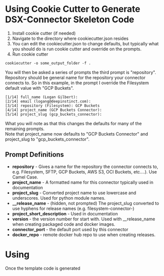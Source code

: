 # Using Cookie Cutter to Generate DSX-Connector Skeleton Code

1. Install cookie cutter (if needed) 
2. Navigate to the directory where cookiecutter.json resides
3. You can edit the cookiecutter.json to change defaults, but typically what you should do is run cookie cutter and override on the prompts.
4. Run cookie cutter 
```
cookiecutter -o some_output_folder -f .
```
You will then be asked a series of prompts the third prompt is "repository".  Repository should be general name for the 
repository your connector connects to.  So in this example, in the prompt I override the Filesystem default value with
"GCP Buckets".

```shell
[1/14] full_name (Logan Gilbert): 
[2/14] email (logang@deepinstinct.com): 
[3/14] repository (Filesystem): GCP Buckets         
[4/14] project_name (GCP Buckets Connector): 
[5/14] project_slug (gcp_buckets_connector): 
```
What you will note as that this changes the defaults for many of the remaining prompts.  
Note that project_name now defaults to "GCP Buckets Connector" and project_slug to "gcp_buckets_connector".

## Prompt Definitions
- **repository** - Gives a name for the repository the connector connects to, e.g. Filesystem, SFTP, GCP Buckets, AWS S3, OCI Buckets, etc....).  Use Camel Case.
- **project_name** - A formatted name for this connector typically used in documentation
- **project_slug** - Converted project name to use lowercase and underscores.  Used for python module names.
- **__release_name** - (hidden, not prompted) The project_slug converted to use hyphens for release names (e.g. filesystem-connector-<version>)
- **project_short_description** - Used in documentation
- **version** - the version number for start with.  Used with __release_name when creating packaged code and docker images.
- **connector_port** - the default port used by this connector
- **docker_repo** - remote docker hub repo to use when creating releases.  

# Using
Once the template code is generated 